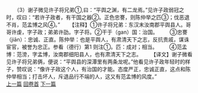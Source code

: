　　（3）谢子微见许子将兄弟①,曰：“平舆之渊，有二龙焉。”见许子政弱冠之时，叹曰：“若许子政者，有干国之器②。正色忠謇，则陈仲举之匹③；伐恶退不肖，范孟博之风④。”
　　【注释】①许子将兄弟：东汉末汝南郡平舆县人。哥哥许虔，字子政；弟弟许劭。字子将。②干于（gan）国：治国。
　　③忠謇（jiān）：忠诚、正直。陈仲举：也是平舆人，有肃清天下之志，反抗贵戚，谋诛宦官，被誉为忠正。参看（德行）第1 则注①。匹：成对；相当。
　　④范孟博：范滂，字孟博，汝南郡细阳县人，也有肃清天下之志。
　　【译文】谢子微看见许子将兄弟俩，便说：“平舆县的深潭里有两条龙呢。”他看见许子政年轻时的样子，赞叹说：“像许子政这个人，有治国的才能。态度严正，忠诚正直，这点和陈仲举相当；打击坏人，斥退品行不端的人，这又有范孟博的风度。”
<br>[上一篇](08_002) [回卷首](08_000) [下一篇](08_004)
